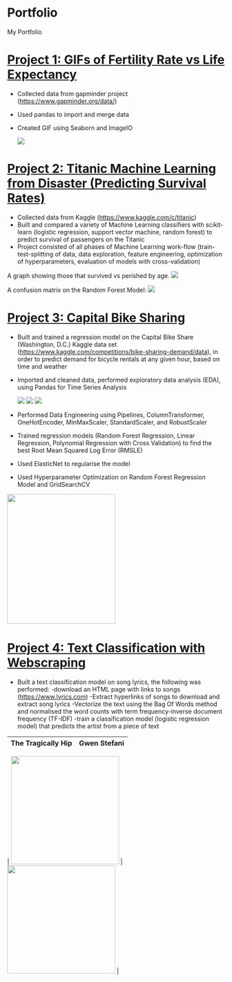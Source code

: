 # Portfolio
My Portfolio

# [Project 1: GIFs of Fertility Rate vs Life Expectancy](https://github.com/spicedacademy/fenugreek-student-code/tree/karen/Gapminder_Analysis_GIF_Project)

* Collected data from gapminder project (https://www.gapminder.org/data/)
* Used pandas to import and merge data 
* Created GIF using Seaborn and ImageIO

	![](https://github.com/kbolon1/Portfolio/blob/main/images/gapminder_output.gif)


# [Project 2: Titanic Machine Learning from Disaster (Predicting Survival Rates)](https://github.com/spicedacademy/fenugreek-student-code/tree/karen/week_02_project)

* Collected data from Kaggle (https://www.kaggle.com/c/titanic)
* Built and compared a variety of Machine Learning classifiers with scikit-learn (logistic regression, support vector machine, random forest) to predict survival of passengers on the Titanic
* Project consisted of all phases of Machine Learning work-flow (train-test-splitting of data, data exploration, feature engineering, optimization of hyperparameters, evaluation of models with cross-validation)

A graph showing those that survived vs perished by age.
	![](https://github.com/kbolon1/Portfolio/blob/main/images/titanic_graph.png)
 
A confusion matrix on the Random Forest Model: 
 	![](https://github.com/kbolon1/Portfolio/blob/main/images/titanic_confusionmatrix.png)
	
# [Project 3: Capital Bike Sharing](https://github.com/spicedacademy/fenugreek-student-code/tree/karen/week_03_project)

* Built and trained a regression model on the Capital Bike Share (Washington, D.C.) Kaggle data set (https://www.kaggle.com/competitions/bike-sharing-demand/data), in order to predict demand for bicycle rentals at any given hour, based on time and weather
* Imported and cleaned data, performed exploratory data analysis (EDA), using Pandas for Time Series Analysis 

	![](https://github.com/kbolon1/Portfolio/blob/main/images/bike_rentals.png)
	![](https://github.com/kbolon1/Portfolio/blob/main/images/bike_graphs6.png)
	![](https://github.com/kbolon1/Portfolio/blob/main/images/bike_heatmap.png)
	
* Performed Data Engineering using Pipelines, ColumnTransformer, OneHotEncoder, MinMaxScaler, StandardScaler, and RobustScaler
* Trained regression models (Random Forest Regression, Linear Regression, Polynomial Regression with Cross Validation) to find the best Root Mean Squared Log Error (RMSLE)  
* Used ElasticNet to regularise the model
* Used Hyperparameter Optimization on Random Forest Regression Model and GridSearchCV

<img src="https://github.com/kbolon1/Portfolio/blob/main/images/bike_result_RMSLE.png" width="250" height="300">

# [Project 4: Text Classification with Webscraping](https://github.com/spicedacademy/fenugreek-student-code/tree/karen/week_04_project)
* Built a text classification model on song lyrics, the following was performed: 
-download an HTML page with links to songs (https://www.lyrics.com)
-Extract hyperlinks of songs to download and extract song lyrics
-Vectorize the text using the Bag Of Words method and normalised the word counts with term frequency-inverse document frequency (TF-IDF)
-train a classification model (logistic regression model) that predicts the artist from a piece of text

| The Tragically Hip      | Gwen Stefani |
| ----------- | ----------- |
| 
<img src="https://github.com/kbolon1/Portfolio/blob/main/images/maplehip.png" width="250" height="250">      | <img src="https://github.com/kbolon1/Portfolio/blob/main/images/stargwen.png" width="250" height="250">       |




